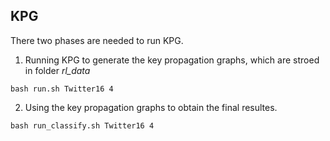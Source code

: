 ## KPG

There two phases are needed to run KPG.

1. Running KPG to generate the key propagation graphs, which are stroed in folder *rl_data*
```
bash run.sh Twitter16 4
```

2. Using the key propagation graphs to obtain the final resultes. 
```
bash run_classify.sh Twitter16 4
```

